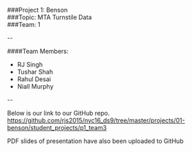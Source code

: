 ###Project 1:  Benson  
###Topic:      MTA Turnstile Data  
###Team:       1  

--

####Team Members:
 * RJ Singh
 * Tushar Shah
 * Rahul Desai
 * Niall Murphy
 
--

Below is our link to our GitHub repo.  
https://github.com/rjs2015/nyc16_ds9/tree/master/projects/01-benson/student_projects/p1_team3 

PDF slides of presentation have also been uploaded to GitHub
